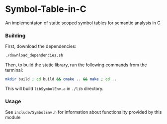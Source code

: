 # Symbol-Table-in-C
An implementaton of static scoped symbol tables for semantic analysis in C

### Building
First, download the dependencies:
```bash
./download_dependencies.sh
```

Then, to build the static library, run the following commands from the terminal:
```bash
mkdir build ; cd build && cmake .. && make ; cd ..
```
This will build ```libSymbolEnv.a``` in ```./lib``` directory.

### Usage
See ```include/SymbolEnv.h``` for information about functionality provided by this module

